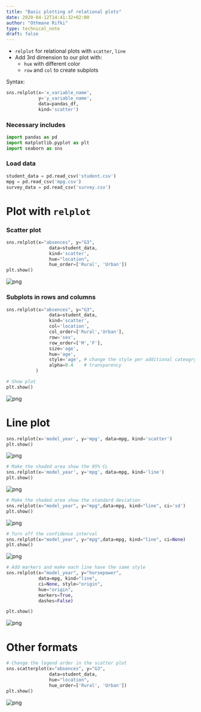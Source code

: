 ```yaml
---
title: "Basic plotting of relational plots"
date: 2020-04-12T14:41:32+02:00
author: "Othmane Rifki"
type: technical_note
draft: false
---
```

- `relplot` for relational plots with `scatter`, `line`
- Add 3rd dimension to our plot with:
    - `hue` with different color
    - `row` and `col` to create subplots

Syntax:   
``` python
sns.relplot(x='x_variable_name',
            y='y_variable_name',
            data=pandas_df, 
            kind='scatter')
```

### Necessary includes


```python
import pandas as pd
import matplotlib.pyplot as plt
import seaborn as sns
```

### Load data


```python
student_data = pd.read_csv('student.csv')
mpg = pd.read_csv('mpg.csv')
survey_data = pd.read_csv('survey.csv')
```

# Plot with `relplot`

### Scatter plot


```python
sns.relplot(x="absences", y="G3", 
                data=student_data, 
                kind='scatter',
                hue="location", 
                hue_order=['Rural', 'Urban'])
plt.show()
```


    
![png](relational_plots_8_0.png)
    


### Subplots in rows and columns


```python
sns.relplot(x="absences", y="G3", 
                data=student_data, 
                kind='scatter',
                col='location',
                col_order=['Rural','Urban'],
                row='sex',
                row_order=['M','F'],
                size='age',
                hue='age',
                style='age', # change the style per additional cateogry
                alpha=0.4    # transparency
           )

# Show plot
plt.show()
```


    
![png](relational_plots_10_0.png)
    


# Line plot


```python
sns.relplot(x='model_year', y='mpg', data=mpg, kind='scatter')
plt.show()
```


    
![png](relational_plots_12_0.png)
    



```python
# Make the shaded area show the 95% CL 
sns.relplot(x='model_year', y='mpg', data=mpg, kind='line')
plt.show()
```


    
![png](relational_plots_13_0.png)
    



```python
# Make the shaded area show the standard deviation
sns.relplot(x="model_year", y="mpg",data=mpg, kind="line", ci='sd')
plt.show()
```


    
![png](relational_plots_14_0.png)
    



```python
# Turn off the confidence interval 
sns.relplot(x="model_year", y="mpg",data=mpg, kind="line", ci=None)
plt.show()
```


    
![png](relational_plots_15_0.png)
    



```python
# Add markers and make each line have the same style
sns.relplot(x="model_year", y="horsepower", 
            data=mpg, kind="line", 
            ci=None, style="origin", 
            hue="origin", 
            markers=True,
            dashes=False)

plt.show()
```


    
![png](relational_plots_16_0.png)
    


# Other formats


```python
# Change the legend order in the scatter plot
sns.scatterplot(x="absences", y="G3", 
                data=student_data, 
                hue="location", 
                hue_order=['Rural', 'Urban'])
plt.show()
```


    
![png](relational_plots_18_0.png)
    

